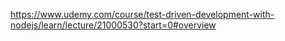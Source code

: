 

https://www.udemy.com/course/test-driven-development-with-nodejs/learn/lecture/21000530?start=0#overview




